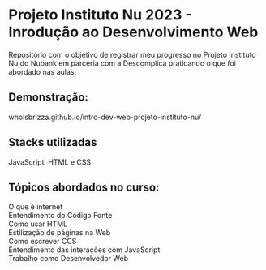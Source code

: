 # Projeto Instituto Nu 2023 - Inrodução ao Desenvolvimento Web

Repositório com o objetivo de registrar meu progresso no Projeto Instituto Nu do Nubank em parceria com a Descomplica praticando o que foi abordado nas aulas.

## Demonstração:

whoisbrizza.github.io/intro-dev-web-projeto-instituto-nu/

## Stacks utilizadas

JavaScript, HTML e CSS

## Tópicos abordados no curso:

O que é internet <br>
Entendimento do Código Fonte <br>
Como usar HTML <br>
Estilização de páginas na Web <br>
Como escrever CCS <br>
Entendimento das interações com JavaScript <br>
Trabalho como Desenvolvedor Web <br>
